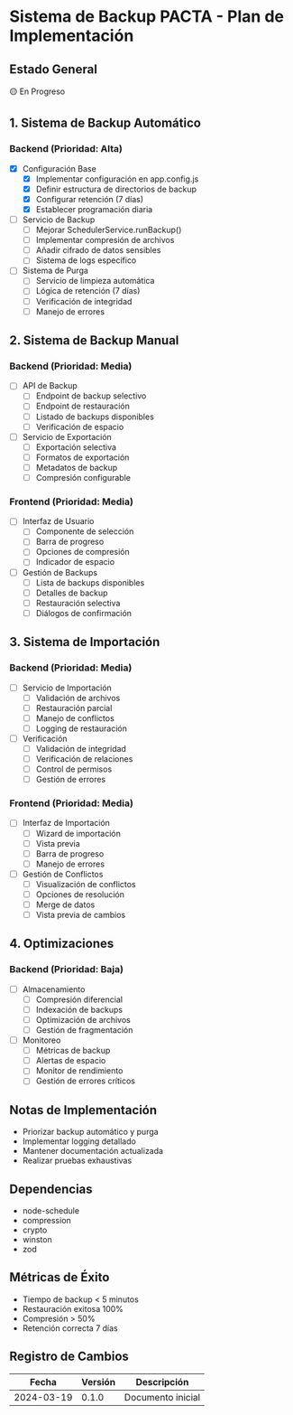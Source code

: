 # Sistema de Backup PACTA - Plan de Implementación

## Estado General
🟡 En Progreso

## 1. Sistema de Backup Automático
### Backend (Prioridad: Alta)
- [x] Configuración Base
  - [x] Implementar configuración en app.config.js
  - [x] Definir estructura de directorios de backup
  - [x] Configurar retención (7 días)
  - [x] Establecer programación diaria

- [ ] Servicio de Backup
  - [ ] Mejorar SchedulerService.runBackup()
  - [ ] Implementar compresión de archivos
  - [ ] Añadir cifrado de datos sensibles
  - [ ] Sistema de logs específico

- [ ] Sistema de Purga
  - [ ] Servicio de limpieza automática
  - [ ] Lógica de retención (7 días)
  - [ ] Verificación de integridad
  - [ ] Manejo de errores

## 2. Sistema de Backup Manual
### Backend (Prioridad: Media)
- [ ] API de Backup
  - [ ] Endpoint de backup selectivo
  - [ ] Endpoint de restauración
  - [ ] Listado de backups disponibles
  - [ ] Verificación de espacio

- [ ] Servicio de Exportación
  - [ ] Exportación selectiva
  - [ ] Formatos de exportación
  - [ ] Metadatos de backup
  - [ ] Compresión configurable

### Frontend (Prioridad: Media)
- [ ] Interfaz de Usuario
  - [ ] Componente de selección
  - [ ] Barra de progreso
  - [ ] Opciones de compresión
  - [ ] Indicador de espacio

- [ ] Gestión de Backups
  - [ ] Lista de backups disponibles
  - [ ] Detalles de backup
  - [ ] Restauración selectiva
  - [ ] Diálogos de confirmación

## 3. Sistema de Importación
### Backend (Prioridad: Media)
- [ ] Servicio de Importación
  - [ ] Validación de archivos
  - [ ] Restauración parcial
  - [ ] Manejo de conflictos
  - [ ] Logging de restauración

- [ ] Verificación
  - [ ] Validación de integridad
  - [ ] Verificación de relaciones
  - [ ] Control de permisos
  - [ ] Gestión de errores

### Frontend (Prioridad: Media)
- [ ] Interfaz de Importación
  - [ ] Wizard de importación
  - [ ] Vista previa
  - [ ] Barra de progreso
  - [ ] Manejo de errores

- [ ] Gestión de Conflictos
  - [ ] Visualización de conflictos
  - [ ] Opciones de resolución
  - [ ] Merge de datos
  - [ ] Vista previa de cambios

## 4. Optimizaciones
### Backend (Prioridad: Baja)
- [ ] Almacenamiento
  - [ ] Compresión diferencial
  - [ ] Indexación de backups
  - [ ] Optimización de archivos
  - [ ] Gestión de fragmentación

- [ ] Monitoreo
  - [ ] Métricas de backup
  - [ ] Alertas de espacio
  - [ ] Monitor de rendimiento
  - [ ] Gestión de errores críticos

## Notas de Implementación
- Priorizar backup automático y purga
- Implementar logging detallado
- Mantener documentación actualizada
- Realizar pruebas exhaustivas

## Dependencias
- node-schedule
- compression
- crypto
- winston
- zod

## Métricas de Éxito
- Tiempo de backup < 5 minutos
- Restauración exitosa 100%
- Compresión > 50%
- Retención correcta 7 días

## Registro de Cambios
| Fecha | Versión | Descripción |
|-------|---------|-------------|
| 2024-03-19 | 0.1.0 | Documento inicial |